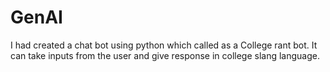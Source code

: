 # GenAI
I had created a chat bot using python which called as a College rant bot.
It can take inputs from the user and give response in college slang language.

